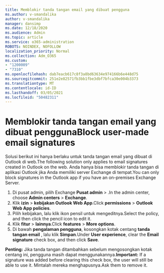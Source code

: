 ```yaml
---
title: Memblokir tanda tangan email yang dibuat pengguna
ms.author: v-smandalika
author: v-smandalika
manager: dansimp
ms.date: 12/18/2020
ms.audience: Admin
ms.topic: article
ms.service: o365-administration
ROBOTS: NOINDEX, NOFOLLOW
localization_priority: Normal
ms.collection: Adm_O365
ms.custom:
- "1200009"
- "7310"
ms.openlocfilehash: dab7eacb617c8f3a8bd63634e974166b6e448d75
ms.sourcegitcommit: 251e2e82571fb3bb1fbe3dbf7bfca30e004b3373
ms.translationtype: MT
ms.contentlocale: id-ID
ms.lasthandoff: 03/05/2021
ms.locfileid: "50482311"
---
```

# <a name="block-user-made-email-signatures"></a><span data-ttu-id="b045c-102">Memblokir tanda tangan email yang dibuat pengguna</span><span class="sxs-lookup"><span data-stu-id="b045c-102">Block user-made email signatures</span></span>

<span data-ttu-id="b045c-103">Solusi berikut ini hanya berlaku untuk tanda tangan email yang dibuat di Outlook di web.</span><span class="sxs-lookup"><span data-stu-id="b045c-103">The following solution only applies to email signatures created in Outlook on the web.</span></span> <span data-ttu-id="b045c-104">Anda hanya bisa memblokir tanda tangan di aplikasi Outlook jika Anda memiliki server Exchange di tempat.</span><span class="sxs-lookup"><span data-stu-id="b045c-104">You can only block signatures in the Outlook app if you have an on-premises Exchange Server.</span></span>

1. <span data-ttu-id="b045c-105">Di pusat admin, pilih Exchange **Pusat admin**  >  .</span><span class="sxs-lookup"><span data-stu-id="b045c-105">In the admin center, choose **Admin centers** > **Exchange**.</span></span>
2. <span data-ttu-id="b045c-106">Klik **izin**  >  **kebijakan Outlook Web App**.</span><span class="sxs-lookup"><span data-stu-id="b045c-106">Click **permissions** > **Outlook Web App policies**.</span></span>
3. <span data-ttu-id="b045c-107">Pilih kebijakan, lalu klik ikon pensil untuk mengeditnya.</span><span class="sxs-lookup"><span data-stu-id="b045c-107">Select the policy, and then click the pencil icon to edit it.</span></span>
4. <span data-ttu-id="b045c-108">Klik **fitur**  >  **lainnya**.</span><span class="sxs-lookup"><span data-stu-id="b045c-108">Click **features** > **More options**.</span></span>
5. <span data-ttu-id="b045c-109">Di bawah **pengalaman pengguna**, kosongkan kotak centang **tanda tangan email** , lalu klik **Simpan**.</span><span class="sxs-lookup"><span data-stu-id="b045c-109">Under **User experience**, clear the **Email signature** check box, and then click **Save**.</span></span>

<span data-ttu-id="b045c-110">**Penting:** Jika tanda tangan ditambahkan sebelum mengosongkan kotak centang ini, pengguna masih dapat menggunakannya.</span><span class="sxs-lookup"><span data-stu-id="b045c-110">**Important:** If a signature was added before clearing this check box, the user will still be able to use it.</span></span> <span data-ttu-id="b045c-111">Mintalah mereka menghapusnya.</span><span class="sxs-lookup"><span data-stu-id="b045c-111">Ask them to remove it.</span></span>
